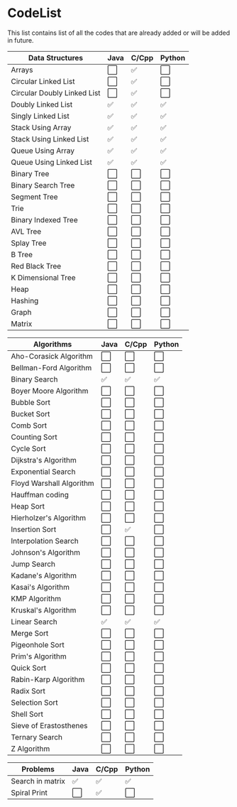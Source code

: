 # CodeList

This list contains list of all the codes that are already added or will be added in future.

| Data Structures             | Java                 | C/Cpp                | Python               |
| --------------------------- | -------------------- | -------------------- | -------------------- |
| Arrays                      | :white_large_square: | :white_check_mark:   | :white_large_square: |
| Circular Linked List        | :white_large_square: | :white_check_mark:   | :white_large_square: |
| Circular Doubly Linked List | :white_large_square: | :white_check_mark:   | :white_large_square: |
| Doubly Linked List          | :white_check_mark:   | :white_check_mark:   | :white_check_mark:   |
| Singly Linked List          | :white_check_mark:   | :white_check_mark:   | :white_check_mark:   |
| Stack Using Array           | :white_check_mark:   | :white_check_mark:   | :white_check_mark:   |
| Stack Using Linked List     | :white_check_mark:   | :white_check_mark:   | :white_check_mark:   |
| Queue Using Array           | :white_check_mark:   | :white_check_mark:   | :white_check_mark:   |
| Queue Using Linked List     | :white_check_mark:   | :white_check_mark:   | :white_check_mark:   |
| Binary Tree                 | :white_large_square: | :white_large_square: | :white_large_square: |
| Binary Search Tree          | :white_large_square: | :white_large_square: | :white_large_square: |
| Segment Tree                | :white_large_square: | :white_large_square: | :white_large_square: |
| Trie                        | :white_large_square: | :white_large_square: | :white_large_square: |
| Binary Indexed Tree         | :white_large_square: | :white_large_square: | :white_large_square: |
| AVL Tree                    | :white_large_square: | :white_large_square: | :white_large_square: |
| Splay Tree                  | :white_large_square: | :white_large_square: | :white_large_square: |
| B Tree                      | :white_large_square: | :white_large_square: | :white_large_square: |
| Red Black Tree              | :white_large_square: | :white_large_square: | :white_large_square: |
| K Dimensional Tree          | :white_large_square: | :white_large_square: | :white_large_square: |
| Heap                        | :white_large_square: | :white_large_square: | :white_large_square: |
| Hashing                     | :white_large_square: | :white_large_square: | :white_large_square: |
| Graph                       | :white_large_square: | :white_large_square: | :white_large_square: |
| Matrix                      | :white_large_square: | :white_large_square: | :white_large_square: |

| Algorithms               | Java                 | C/Cpp                | Python               |
| ------------------------ | -------------------- | -------------------- | -------------------- |
| Aho-Corasick Algorithm   | :white_large_square: | :white_large_square: | :white_large_square: |
| Bellman-Ford Algorithm   | :white_large_square: | :white_large_square: | :white_large_square: |
| Binary Search            | :white_check_mark:   | :white_check_mark:   | :white_check_mark:   |
| Boyer Moore Algorithm    | :white_large_square: | :white_large_square: | :white_large_square: |
| Bubble Sort              | :white_large_square: | :white_large_square: | :white_large_square: |
| Bucket Sort              | :white_large_square: | :white_large_square: | :white_large_square: |
| Comb Sort                | :white_large_square: | :white_large_square: | :white_large_square: |
| Counting Sort            | :white_large_square: | :white_large_square: | :white_large_square: |
| Cycle Sort               | :white_large_square: | :white_large_square: | :white_large_square: |
| Dijkstra's Algorithm     | :white_large_square: | :white_large_square: | :white_large_square: |
| Exponential Search       | :white_large_square: | :white_large_square: | :white_large_square: |
| Floyd Warshall Algorithm | :white_large_square: | :white_large_square: | :white_large_square: |
| Hauffman coding          | :white_large_square: | :white_large_square: | :white_large_square: |
| Heap Sort                | :white_large_square: | :white_large_square: | :white_large_square: |
| Hierholzer's Algorithm   | :white_large_square: | :white_large_square: | :white_large_square: |
| Insertion Sort           | :white_large_square: | :white_check_mark:   | :white_large_square: |
| Interpolation Search     | :white_large_square: | :white_large_square: | :white_large_square: |
| Johnson's Algorithm      | :white_large_square: | :white_large_square: | :white_large_square: |
| Jump Search              | :white_large_square: | :white_large_square: | :white_large_square: |
| Kadane's Algorithm       | :white_large_square: | :white_large_square: | :white_large_square: |
| Kasai's Algorithm        | :white_large_square: | :white_large_square: | :white_large_square: |
| KMP Algorithm            | :white_large_square: | :white_large_square: | :white_large_square: |
| Kruskal's Algorithm      | :white_large_square: | :white_large_square: | :white_large_square: |
| Linear Search            | :white_check_mark:   | :white_check_mark:   | :white_check_mark:   |
| Merge Sort               | :white_large_square: | :white_large_square: | :white_large_square: |
| Pigeonhole Sort          | :white_large_square: | :white_large_square: | :white_large_square: |
| Prim's Algorithm         | :white_large_square: | :white_large_square: | :white_large_square: |
| Quick Sort               | :white_large_square: | :white_large_square: | :white_large_square: |
| Rabin-Karp Algorithm     | :white_large_square: | :white_large_square: | :white_large_square: |
| Radix Sort               | :white_large_square: | :white_large_square: | :white_large_square: |
| Selection Sort           | :white_large_square: | :white_large_square: | :white_large_square: |
| Shell Sort               | :white_large_square: | :white_large_square: | :white_large_square: |
| Sieve of Erastosthenes   | :white_large_square: | :white_large_square: | :white_large_square: |
| Ternary Search           | :white_large_square: | :white_large_square: | :white_large_square: |
| Z Algorithm              | :white_large_square: | :white_large_square: | :white_large_square: |

| Problems         | Java                 | C/Cpp              | Python               |
| ---------------- | -------------------- | ------------------ | -------------------- |
| Search in matrix | :white_check_mark:   | :white_check_mark: | :white_check_mark:   |
| Spiral Print     | :white_large_square: | :white_check_mark: | :white_large_square: |
